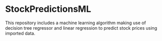 # StockPredictionsML
This repository includes a machine learning algorithm making use of decision tree regressor and linear regression to predict stock prices using imported data.
